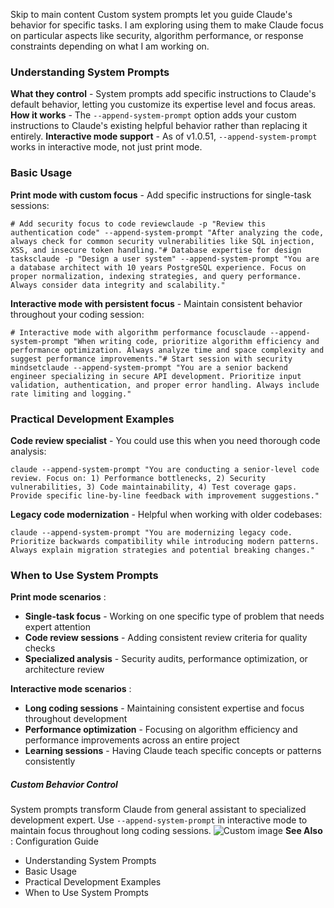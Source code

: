 Skip to main content
Custom system prompts let you guide Claude's behavior for specific tasks. I am exploring using them to make Claude focus on particular aspects like security, algorithm performance, or response constraints depending on what I am working on.
### Understanding System Prompts​
**What they control** - System prompts add specific instructions to Claude's default behavior, letting you customize its expertise level and focus areas.
**How it works** - The `--append-system-prompt` option adds your custom instructions to Claude's existing helpful behavior rather than replacing it entirely.
**Interactive mode support** - As of v1.0.51, `--append-system-prompt` works in interactive mode, not just print mode.
### Basic Usage​
**Print mode with custom focus** - Add specific instructions for single-task sessions:
```
# Add security focus to code reviewclaude -p "Review this authentication code" --append-system-prompt "After analyzing the code, always check for common security vulnerabilities like SQL injection, XSS, and insecure token handling."# Database expertise for design tasksclaude -p "Design a user system" --append-system-prompt "You are a database architect with 10 years PostgreSQL experience. Focus on proper normalization, indexing strategies, and query performance. Always consider data integrity and scalability."
```

**Interactive mode with persistent focus** - Maintain consistent behavior throughout your coding session:
```
# Interactive mode with algorithm performance focusclaude --append-system-prompt "When writing code, prioritize algorithm efficiency and performance optimization. Always analyze time and space complexity and suggest performance improvements."# Start session with security mindsetclaude --append-system-prompt "You are a senior backend engineer specializing in secure API development. Prioritize input validation, authentication, and proper error handling. Always include rate limiting and logging."
```

### Practical Development Examples​
**Code review specialist** - You could use this when you need thorough code analysis:
```
claude --append-system-prompt "You are conducting a senior-level code review. Focus on: 1) Performance bottlenecks, 2) Security vulnerabilities, 3) Code maintainability, 4) Test coverage gaps. Provide specific line-by-line feedback with improvement suggestions."
```

**Legacy code modernization** - Helpful when working with older codebases:
```
claude --append-system-prompt "You are modernizing legacy code. Prioritize backwards compatibility while introducing modern patterns. Always explain migration strategies and potential breaking changes."
```

### When to Use System Prompts​
**Print mode scenarios** :
  * **Single-task focus** - Working on one specific type of problem that needs expert attention
  * **Code review sessions** - Adding consistent review criteria for quality checks
  * **Specialized analysis** - Security audits, performance optimization, or architecture review


**Interactive mode scenarios** :
  * **Long coding sessions** - Maintaining consistent expertise and focus throughout development
  * **Performance optimization** - Focusing on algorithm efficiency and performance improvements across an entire project
  * **Learning sessions** - Having Claude teach specific concepts or patterns consistently


##### Custom Behavior Control
System prompts transform Claude from general assistant to specialized development expert. Use `--append-system-prompt` in interactive mode to maintain focus throughout long coding sessions.
![Custom image](https://www.claudelog.com/img/discovery/032_wind.png)
**See Also** : Configuration Guide
  * Understanding System Prompts
  * Basic Usage
  * Practical Development Examples
  * When to Use System Prompts


